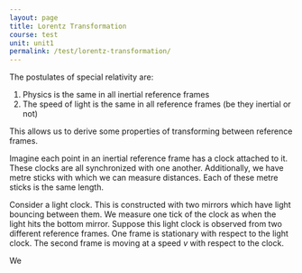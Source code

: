 ```yaml
---
layout: page
title: Lorentz Transformation
course: test
unit: unit1
permalink: /test/lorentz-transformation/
---
```


The postulates of special relativity are:
1. Physics is the same in all inertial reference frames
2. The speed of light is the same in all reference frames (be they inertial or not)

This allows us to derive some properties of transforming between reference frames.

Imagine each point in an inertial reference frame has a clock attached to it. These clocks are all synchronized with one another. Additionally, we have metre sticks with which we can measure distances. Each of these metre sticks is the same length.

Consider a light clock. This is constructed with two mirrors which have light bouncing between them. We measure one tick of the clock as when the light hits the bottom mirror. Suppose this light clock is observed from two different reference frames. One frame is stationary with respect to the light clock. The second frame is moving at a speed $v$ with respect to the clock. 

We









